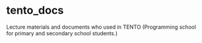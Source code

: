 tento_docs
==========

Lecture materials and documents who used in TENTO (Programming school for primary and secondary school students.)
